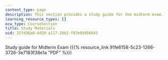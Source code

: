 ```yaml
---
content_type: page
description: This section provides a study guide for the midterm exam.
learning_resource_types: []
ocw_type: CourseSection
title: Study Materials
uid: 31fd36a0-dd20-a117-26b2-f87e8d456843
---
```


Study guide for Midterm Exam ({{% resource_link 91fe6158-5c23-1266-3726-3e7183f38e1a "PDF" %}})